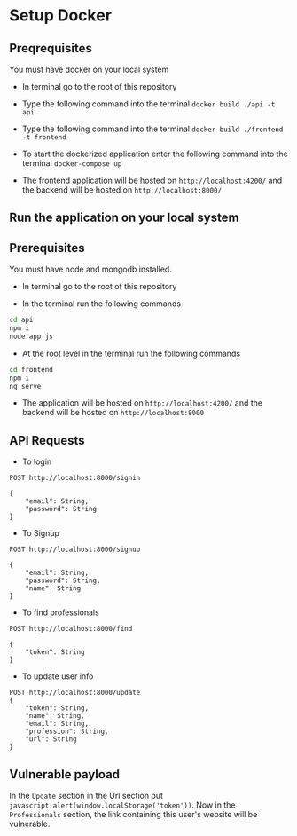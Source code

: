 # Setup Docker

## Preqrequisites

You must have docker on your local system

- In terminal go to the root of this repository
- Type the following command into the terminal `docker build ./api -t api`
- Type the following command into the terminal `docker build ./frontend -t frontend`
- To start the dockerized application enter the following command into the terminal `docker-compose up`

- The frontend application will be hosted on `http://localhost:4200/` and the backend will be hosted on `http://localhost:8000/`

## Run the application on your local system

## Prerequisites

You must have node and mongodb installed.

- In terminal go to the root of this repository

- In the terminal run the following commands

``` bash
cd api
npm i
node app.js
```

- At the root level in the terminal run the following commands

``` bash
cd frontend
npm i
ng serve
```

- The application will be hosted on `http://localhost:4200/` and the backend will be hosted on `http://localhost:8000`

## API Requests

- To login

``` http
POST http://localhost:8000/signin

{
    "email": String,
    "password": String
}
```

- To Signup

``` http
POST http://localhost:8000/signup

{
    "email": String,
    "password": String,
    "name": String
}
```

- To find professionals

``` http
POST http://localhost:8000/find

{
    "token": String
}
```

- To update user info

``` https
POST http://localhost:8000/update
{
    "token": String,
    "name": String,
    "email": String,
    "profession": String,
    "url": String
}
```

## Vulnerable payload

In the `Update` section in the Url section put `javascript:alert(window.localStorage('token'))`. Now in the `Professionals` section, the link containing this user's website will be vulnerable.

